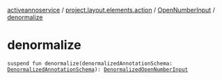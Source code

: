 [activeannoservice](../../index.md) / [project.layout.elements.action](../index.md) / [OpenNumberInput](index.md) / [denormalize](./denormalize.md)

# denormalize

`suspend fun denormalize(denormalizedAnnotationSchema: `[`DenormalizedAnnotationSchema`](../../project.annotationschema/-denormalized-annotation-schema/index.md)`): `[`DenormalizedOpenNumberInput`](../-denormalized-open-number-input/index.md)
